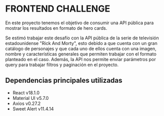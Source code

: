 # FRONTEND CHALLENGE 

En este proyecto tenemos el objetivo de consumir una API pública para mostrar los resultados en formato de hero cards.

Se estimó trabajar este desafío con la API pública de la serie de televisión estadounidense "Rick And Morty", esto debido a que cuenta con un gran catálogo de personajes y que cada uno de ellos cuenta con una imagen, nombre y características generales que permiten trabajar con el formato planteado en el caso. Además, la API nos permite enviar parámetros por query para trabajar filtros y paginación en el proyecto.

## Dependencias principales utilizadas

- React v18.1.0
- Material UI v5.7.0
- Axios v0.27.2
- Sweet Alert v11.4.14

